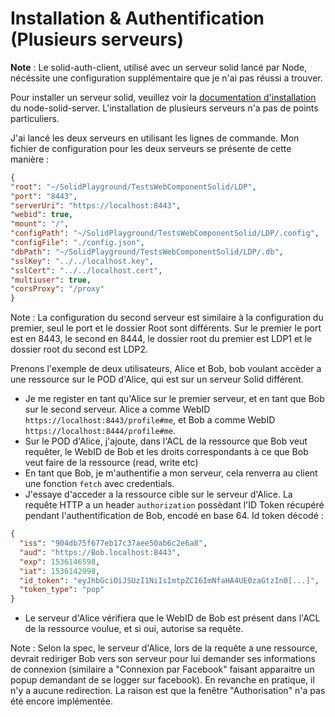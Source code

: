 Installation & Authentification (Plusieurs serveurs)
===

**Note** : Le solid-auth-client, utilisé avec un serveur solid lancé par Node, nécéssite une configuration supplémentaire que je n'ai pas réussi a trouver.

Pour installer un serveur solid, veuillez voir la [documentation d'installation](https://github.com/assemblee-virtuelle/Doc-Solid#installation-1) du node-solid-server. 
L'installation de plusieurs serveurs n'a pas de points particuliers. 

J'ai lancé les deux serveurs en utilisant les lignes de commande.
Mon fichier de configuration pour les deux serveurs se présente de cette manière : 
```json
{ 
"root": "~/SolidPlayground/TestsWebComponentSolid/LDP",                                                                                               
"port": "8443",                                                                                                                                                            
"serverUri": "https://localhost:8443",                                                                                                                                     
"webid": true,                                                                                                                                                             
"mount": "/",                                                                                                                                                              
"configPath": "~/SolidPlayground/TestsWebComponentSolid/LDP/.config",                                                                                 
"configFile": "./config.json",                                                                                                                                             
"dbPath": "~/SolidPlayground/TestsWebComponentSolid/LDP/.db",                                                                                         
"sslKey": "../../localhost.key",                                                                                                                                           
"sslCert": "../../localhost.cert",                                                                                                                                         
"multiuser": true,                                                                                                                                                         
"corsProxy": "/proxy"                                                                                                                                                    
}
```

Note : La configuration du second serveur est similaire à la configuration du premier, seul le port et le dossier Root sont différents. Sur le premier le port est en 8443, le second en 8444, le dossier root du premier est LDP1 et le dossier root du second est LDP2.

Prenons l'exemple de deux utilisateurs, Alice et Bob, bob voulant accèder a une ressource sur le POD d'Alice, qui est sur un serveur Solid différent. 
* Je me register en tant qu'Alice sur le premier serveur, et en tant que Bob sur le second serveur. Alice a comme WebID `https://localhost:8443/profile#me`, et Bob a comme WebID `https://localhost:8444/profile#me`.
* Sur le POD d'Alice, j'ajoute, dans l'ACL de la ressource que Bob veut requêter, le WebID de Bob et les droits correspondants à ce que Bob veut faire de la ressource (read, write etc)
* En tant que Bob, je m'authentifie a mon serveur, cela renverra au client une fonction `fetch` avec credentials.
* J'essaye d'acceder a la ressource cible sur le serveur d'Alice. La requête HTTP a un header `authorization` possèdant l'ID Token récupéré pendant l'authentification de Bob, encodé en base 64. 
Id token décodé : 
```json
{
  "iss": "904db75f677eb17c37aee50ab6c2e6a8",
  "aud": "https://Bob.localhost:8443",
  "exp": 1536146598,
  "iat": 1536142998,
  "id_token": "eyJhbGciOiJSUzI1NiIsImtpZCI6ImNfaHA4UE0zaGtzIn0[...]",
  "token_type": "pop"
}
```
* Le serveur d'Alice vérifiera que le WebID de Bob est présent dans l'ACL de la ressource voulue, et si oui, autorise sa requête. 

Note : Selon la spec, le serveur d'Alice, lors de la requête a une ressource, devrait rediriger Bob vers son serveur pour lui demander ses informations de connexion (similaire a "Connexion par Facebook" faisant apparaitre un popup demandant de se logger sur facebook). En revanche en pratique, il n'y a aucune redirection. 
La raison est que la fenêtre "Authorisation" n'a pas été encore implémentée.

